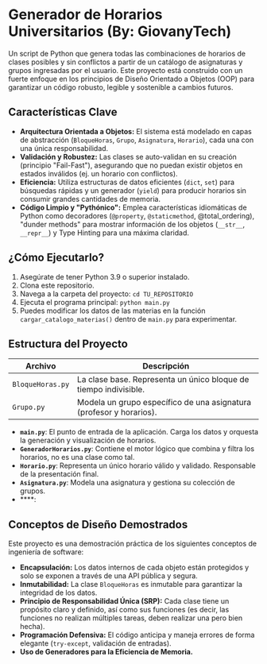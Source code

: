 # **Generador de Horarios Universitarios (By: GiovanyTech)**

Un script de Python que genera todas las combinaciones de horarios de clases posibles y sin conflictos a partir de un catálogo de asignaturas y grupos ingresadas por el usuario. Este proyecto está construido con un fuerte enfoque en los principios de Diseño Orientado a Objetos (OOP) para garantizar un código robusto, legible y sostenible a cambios futuros.

## Características Clave

*   **Arquitectura Orientada a Objetos:** El sistema está modelado en capas de abstracción (`BloqueHoras`, `Grupo`, `Asignatura`, `Horario`), cada una con una única responsabilidad.
*   **Validación y Robustez:** Las clases se auto-validan en su creación (principio "Fail-Fast"), asegurando que no puedan existir objetos en estados inválidos (ej. un horario con conflictos).
*   **Eficiencia:** Utiliza estructuras de datos eficientes (`dict`, `set`) para búsquedas rápidas y un generador (`yield`) para producir horarios sin consumir grandes cantidades de memoria.
*   **Código Limpio y "Pythónico":** Emplea características idiomáticas de Python como decoradores (`@property`, `@staticmethod`, @total_ordering), "dunder methods" para mostrar información de los objetos (`__str__`, `__repr__`) y Type Hinting para una máxima claridad.

## ¿Cómo Ejecutarlo?

1.  Asegúrate de tener Python 3.9 o superior instalado.
2.  Clona este repositorio.
3.  Navega a la carpeta del proyecto: `cd TU_REPOSITORIO`
4.  Ejecuta el programa principal: `python main.py`
5.  Puedes modificar los datos de las materias en la función `cargar_catalogo_materias()` dentro de `main.py` para experimentar.

## Estructura del Proyecto

| Archivo | Descripción |
| --- | --- |
| `BloqueHoras.py` | La clase base. Representa un único bloque de tiempo indivisible. |
| `Grupo.py` | Modela un grupo específico de una asignatura (profesor y horarios). |

*   **`main.py`**: El punto de entrada de la aplicación. Carga los datos y orquesta la generación y visualización de horarios.
*   **`GeneradorHorarios.py`**: Contiene el motor lógico que combina y filtra los horarios, no es una clase como tal.
*   **`Horario.py`**: Representa un único horario válido y validado. Responsable de la presentación final.
*   **`Asignatura.py`**: Modela una asignatura y gestiona su colección de grupos.
*   ****: 

## Conceptos de Diseño Demostrados

Este proyecto es una demostración práctica de los siguientes conceptos de ingeniería de software:

*   **Encapsulación:** Los datos internos de cada objeto están protegidos y solo se exponen a través de una API pública y segura.
*   **Inmutabilidad:** La clase `BloqueHoras` es inmutable para garantizar la integridad de los datos.
*   **Principio de Responsabilidad Única (SRP):** Cada clase tiene un propósito claro y definido, así como sus funciones (es decir, las funciones no realizan múltiples tareas, deben realizar una pero bien hecha).
*   **Programación Defensiva:** El código anticipa y maneja errores de forma elegante (`try-except`, validación de entradas).
*   **Uso de Generadores para la Eficiencia de Memoria.**

